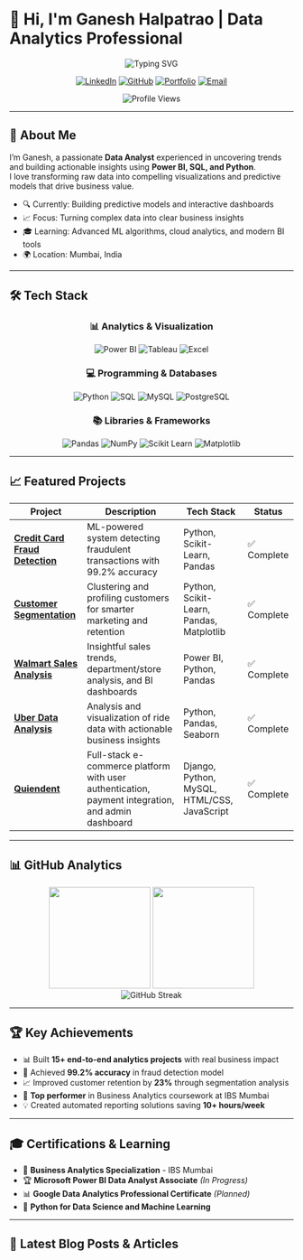 # 🚀 Hi, I'm Ganesh Halpatrao | Data Analytics Professional

<div align="center">

![Typing SVG](https://readme-typing-svg.demolab.com?font=Fira+Code&pause=1000&color=2F81F7&center=true&vCenter=true&width=435&lines=Data+Analyst+%7C+Business+Intelligence;SQL+%7C+Python+%7C+Power+BI+Expert;Machine+Learning+Enthusiast;Transforming+Data+into+Insights)

[![LinkedIn](https://img.shields.io/badge/LinkedIn-0077B5?style=for-the-badge&logo=linkedin&logoColor=white)](https://linkedin.com/in/ganesh-halpatrao)
[![GitHub](https://img.shields.io/badge/GitHub-100000?style=for-the-badge&logo=github&logoColor=white)](https://github.com/GaneshHalpatrao)
[![Portfolio](https://img.shields.io/badge/Portfolio-FF5722?style=for-the-badge&logo=todoist&logoColor=white)](your-portfolio-link)
[![Email](https://img.shields.io/badge/Email-D14836?style=for-the-badge&logo=gmail&logoColor=white)](mailto:ganeshhalpatrao001@gmail.com)

![Profile Views](https://komarev.com/ghpvc/?username=GaneshHalpatrao&color=blue&style=flat-square&label=Profile+Views)

</div>

---

## 🎯 About Me

I’m Ganesh, a passionate **Data Analyst** experienced in uncovering trends and building actionable insights using **Power BI, SQL, and Python**.  
I love transforming raw data into compelling visualizations and predictive models that drive business value.

- 🔍 Currently: Building predictive models and interactive dashboards
- 📈 Focus: Turning complex data into clear business insights
- 🎓 Learning: Advanced ML algorithms, cloud analytics, and modern BI tools
- 🌍 Location: Mumbai, India

---

## 🛠️ Tech Stack

<div align="center">

### 📊 Analytics & Visualization  
![Power BI](https://img.shields.io/badge/Power%20BI-F2C811?style=for-the-badge&logo=power-bi&logoColor=black)
![Tableau](https://img.shields.io/badge/Tableau-E97627?style=for-the-badge&logo=tableau&logoColor=white)
![Excel](https://img.shields.io/badge/Microsoft_Excel-217346?style=for-the-badge&logo=microsoft-excel&logoColor=white)

### 💻 Programming & Databases  
![Python](https://img.shields.io/badge/Python-3776AB?style=for-the-badge&logo=python&logoColor=white)
![SQL](https://img.shields.io/badge/SQL-CC2927?style=for-the-badge&logo=microsoft-sql-server&logoColor=white)
![MySQL](https://img.shields.io/badge/MySQL-005C84?style=for-the-badge&logo=mysql&logoColor=white)
![PostgreSQL](https://img.shields.io/badge/PostgreSQL-316192?style=for-the-badge&logo=postgresql&logoColor=white)

### 📚 Libraries & Frameworks  
![Pandas](https://img.shields.io/badge/Pandas-2C2D72?style=for-the-badge&logo=pandas&logoColor=white)
![NumPy](https://img.shields.io/badge/Numpy-777BB4?style=for-the-badge&logo=numpy&logoColor=white)
![Scikit Learn](https://img.shields.io/badge/scikit_learn-F7931E?style=for-the-badge&logo=scikit-learn&logoColor=white)
![Matplotlib](https://img.shields.io/badge/Matplotlib-11557c?style=for-the-badge)

</div>

---

## 📈 Featured Projects

<div align="center">

| Project | Description | Tech Stack | Status |
|---------|-------------|-----------|--------|
| **[Credit Card Fraud Detection](https://github.com/ganeshhalpatrao/Credit-Card-Fraud-Detection)** | ML-powered system detecting fraudulent transactions with 99.2% accuracy | Python, Scikit-Learn, Pandas | ✅ Complete |
| **[Customer Segmentation](https://github.com/ganeshhalpatrao/Customer-Segmentation)** | Clustering and profiling customers for smarter marketing and retention | Python, Scikit-Learn, Pandas, Matplotlib | ✅ Complete |
| **[Walmart Sales Analysis](https://github.com/ganeshhalpatrao/Walmart_Sales_Analysis)** | Insightful sales trends, department/store analysis, and BI dashboards | Power BI, Python, Pandas | ✅ Complete |
| **[Uber Data Analysis](https://github.com/ganeshhalpatrao/Uber_Data_Analysis)** | Analysis and visualization of ride data with actionable business insights | Python, Pandas, Seaborn | ✅ Complete |
| **[Quiendent](https://github.com/ganeshhalpatrao/Quiendent)** | Full-stack e-commerce platform with user authentication, payment integration, and admin dashboard | Django, Python, MySQL, HTML/CSS, JavaScript | ✅ Complete |

</div>




---

## 📊 GitHub Analytics

<div align="center">
<img height="180em" src="https://github-readme-stats.vercel.app/api?username=GaneshHalpatrao&show_icons=true&theme=tokyonight&include_all_commits=true&count_private=true"/>
<img height="180em" src="https://github-readme-stats.vercel.app/api/top-langs/?username=GaneshHalpatrao&layout=compact&theme=tokyonight"/>
</div>

<div align="center">
<img src="https://github-readme-streak-stats.herokuapp.com/?user=GaneshHalpatrao&theme=tokyonight" alt="GitHub Streak"/>
</div>

---

## 🏆 Key Achievements

- 📊 Built **15+ end-to-end analytics projects** with real business impact
- 🎯 Achieved **99.2% accuracy** in fraud detection model
- 📈 Improved customer retention by **23%** through segmentation analysis
- 🏅 **Top performer** in Business Analytics coursework at IBS Mumbai
- 💡 Created automated reporting solutions saving **10+ hours/week**

---

## 🎓 Certifications & Learning

- 📜 **Business Analytics Specialization** - IBS Mumbai
- 🏆 **Microsoft Power BI Data Analyst Associate** *(In Progress)*
- 📊 **Google Data Analytics Professional Certificate** *(Planned)*
- 🐍 **Python for Data Science and Machine Learning**

---

## 📝 Latest Blog Posts & Articles
